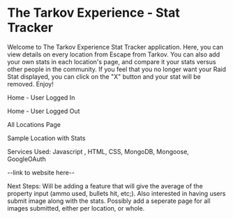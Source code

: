 # The Tarkov Experience - Stat Tracker

Welcome to The Tarkov Experience Stat Tracker application. Here, you can view details on every location from Escape from Tarkov.
You can also add your own stats in each location's page, and compare it your stats versus other people in the community. If you 
feel that you no longer want your Raid Stat displayed, you can click on the "X" button and your stat will be removed. Enjoy!

Home - User Logged In

Home - User Logged Out

All Locations Page 

Sample Location with Stats 


Services Used: Javascript , HTML, CSS, MongoDB, Mongoose, GoogleOAuth

--link to website here-- 

Next Steps: Will be adding a feature that will give the average of the property input (ammo used, bullets hit, etc;). Also interested
in having users submit image along with the stats. Possibly add a seperate page for all images submitted, either per location, or whole. 